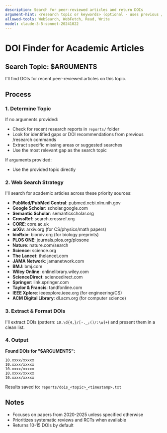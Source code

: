 ```yaml
---
description: Search for peer-reviewed articles and return DOIs
argument-hint: <research topic or keywords> (optional - uses previous /research topic if empty)
allowed-tools: WebSearch, WebFetch, Read, Write
model: claude-3-5-sonnet-20241022
---
```


# DOI Finder for Academic Articles

## Search Topic: $ARGUMENTS

I'll find DOIs for recent peer-reviewed articles on this topic.

## Process

### 1. Determine Topic

If no arguments provided:
- Check for recent research reports in `reports/` folder
- Look for identified gaps or DOI recommendations from previous /research commands
- Extract specific missing areas or suggested searches
- Use the most relevant gap as the search topic

If arguments provided:
- Use the provided topic directly

### 2. Web Search Strategy

I'll search for academic articles across these priority sources:

- **PubMed/PubMed Central**: pubmed.ncbi.nlm.nih.gov
- **Google Scholar**: scholar.google.com
- **Semantic Scholar**: semanticscholar.org
- **CrossRef**: search.crossref.org
- **CORE**: core.ac.uk
- **arXiv**: arxiv.org (for CS/physics/math papers)
- **bioRxiv**: biorxiv.org (for biology preprints)
- **PLOS ONE**: journals.plos.org/plosone
- **Nature**: nature.com/search
- **Science**: science.org
- **The Lancet**: thelancet.com
- **JAMA Network**: jamanetwork.com
- **BMJ**: bmj.com
- **Wiley Online**: onlinelibrary.wiley.com
- **ScienceDirect**: sciencedirect.com
- **Springer**: link.springer.com
- **Taylor & Francis**: tandfonline.com
- **IEEE Xplore**: ieeexplore.ieee.org (for engineering/CS)
- **ACM Digital Library**: dl.acm.org (for computer science)

### 3. Extract & Format DOIs

I'll extract DOIs (pattern: `10.\d{4,}/[-._;()/:\w]+`) and present them in a clean list.

### 4. Output

**Found DOIs for "$ARGUMENTS":**

```text
10.xxxx/xxxxx
10.xxxx/xxxxx
10.xxxx/xxxxx
10.xxxx/xxxxx
10.xxxx/xxxxx
```

Results saved to: `reports/dois_<topic>_<timestamp>.txt`

## Notes

- Focuses on papers from 2020-2025 unless specified otherwise
- Prioritizes systematic reviews and RCTs when available
- Returns 10-15 DOIs by default
